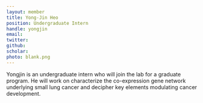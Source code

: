 ```yaml
---
layout: member
title: Yong-Jin Heo
position: Undergraduate Intern
handle: yongjin
email:
twitter:
github:
scholar: 
photo: blank.png
---
```


Yongjin is an undergraduate intern who will join the lab for a graduate program. He will work on characterize the co-expression gene network underlying small lung cancer and decipher key elements modulating cancer development.
